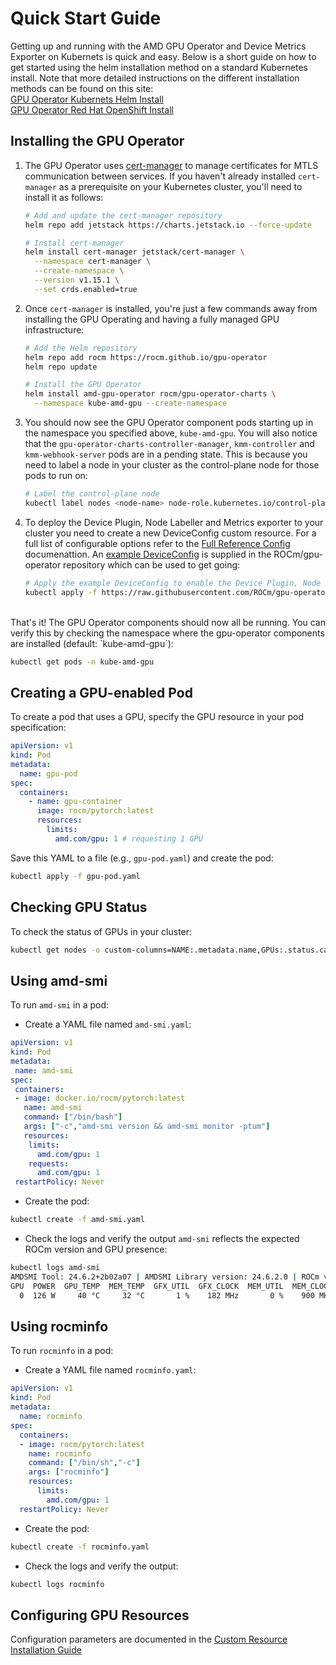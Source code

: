 # Quick Start Guide

Getting up and running with the AMD GPU Operator and Device Metrics Exporter on Kubernets is quick and easy. Below is a short guide on how to get started using the helm installation method on a standard Kubernetes install. Note that more detailed instructions on the different installation methods can be found on this site:
<br>[GPU Operator Kubernets Helm Install](../docs/installation/kubernetes-helm.md)
<br>[GPU Operator Red Hat OpenShift Install](../docs/installation/openshift-olm.md)

## Installing the GPU Operator

1. The GPU Operator uses [cert-manager](https://cert-manager.io/) to manage certificates for MTLS communication between services. If you haven't already installed `cert-manager` as a prerequisite on your Kubernetes cluster, you'll need to install it as follows:

    ```bash
    # Add and update the cert-manager repository
    helm repo add jetstack https://charts.jetstack.io --force-update

    # Install cert-manager
    helm install cert-manager jetstack/cert-manager \
      --namespace cert-manager \
      --create-namespace \
      --version v1.15.1 \
      --set crds.enabled=true
    ```

2. Once `cert-manager` is installed, you're just a few commands away from installing the GPU Operating and having a fully managed GPU infrastructure:

    ```bash
    # Add the Helm repository
    helm repo add rocm https://rocm.github.io/gpu-operator
    helm repo update

    # Install the GPU Operator
    helm install amd-gpu-operator rocm/gpu-operator-charts \
      --namespace kube-amd-gpu --create-namespace
    ```

3. You should now see the GPU Operator component pods starting up in the namespace you specified above, `kube-amd-gpu`. You will also notice that the `gpu-operator-charts-controller-manager`, `kmm-controller` and `kmm-webhook-server` pods are in a pending state. This is because you need to label a node in your cluster as the control-plane node for those pods to run on:

    ```bash
    # Label the control-plane node
    kubectl label nodes <node-name> node-role.kubernetes.io/control-plane=
    ```

4. To deploy the Device Plugin, Node Labeller and Metrics exporter to your cluster you need to create a new DeviceConfig custom resource. For a full list of configurable options refer to the [Full Reference Config](https://instinct.docs.amd.com/projects/gpu-operator/en/latest/fulldeviceconfig.html) documenattion. An [example DeviceConfig](https://github.com/ROCm/gpu-operator/blob/release-v1.1.0/example/deviceconfig_example.yaml) is supplied in the ROCm/gpu-operator repository which can be used to get going:

    ```bash
    # Apply the example DeviceConfig to enable the Device Plugin, Node Labeller and Metrics Exporter plugins
    kubectl apply -f https://raw.githubusercontent.com/ROCm/gpu-operator/refs/heads/release-v1.1.0/example/deviceconfig_example.yaml
    ```

</br>
That's it! The GPU Operator components should now all be running. You can verify this by checking the namespace where the gpu-operator components are installed (default: `kube-amd-gpu`):

```bash
kubectl get pods -n kube-amd-gpu
```

## Creating a GPU-enabled Pod

To create a pod that uses a GPU, specify the GPU resource in your pod specification:

```yaml
apiVersion: v1
kind: Pod
metadata:
  name: gpu-pod
spec:
  containers:
    - name: gpu-container
      image: rocm/pytorch:latest
      resources:
        limits:
          amd.com/gpu: 1 # requesting 1 GPU
```

Save this YAML to a file (e.g., `gpu-pod.yaml`) and create the pod:

```bash
kubectl apply -f gpu-pod.yaml
```

## Checking GPU Status

To check the status of GPUs in your cluster:

```bash
kubectl get nodes -o custom-columns=NAME:.metadata.name,GPUs:.status.capacity.'amd\.com/gpu'
```

## Using amd-smi

To run `amd-smi` in a pod:

- Create a YAML file named `amd-smi.yaml`:

```yaml
apiVersion: v1
kind: Pod
metadata:
 name: amd-smi
spec:
 containers:
 - image: docker.io/rocm/pytorch:latest
   name: amd-smi
   command: ["/bin/bash"]
   args: ["-c","amd-smi version && amd-smi monitor -ptum"]
   resources:
    limits:
      amd.com/gpu: 1
    requests:
      amd.com/gpu: 1
 restartPolicy: Never
```

- Create the pod:

```bash
kubectl create -f amd-smi.yaml
```

- Check the logs and verify the output `amd-smi` reflects the expected ROCm version and GPU presence:

```bash
kubectl logs amd-smi
AMDSMI Tool: 24.6.2+2b02a07 | AMDSMI Library version: 24.6.2.0 | ROCm version: 6.2.2
GPU  POWER  GPU_TEMP  MEM_TEMP  GFX_UTIL  GFX_CLOCK  MEM_UTIL  MEM_CLOCK
  0  126 W     40 °C     32 °C       1 %    182 MHz       0 %    900 MHz
```

## Using rocminfo

To run `rocminfo` in a pod:

- Create a YAML file named `rocminfo.yaml`:

```yaml
apiVersion: v1
kind: Pod
metadata:
  name: rocminfo
spec:
  containers:
  - image: rocm/pytorch:latest
    name: rocminfo
    command: ["/bin/sh","-c"]
    args: ["rocminfo"]
    resources:
      limits:
        amd.com/gpu: 1
  restartPolicy: Never
```

- Create the pod:

```bash
kubectl create -f rocminfo.yaml
```

- Check the logs and verify the output:

```bash
kubectl logs rocminfo
```

## Configuring GPU Resources

Configuration parameters are documented in the [Custom Resource Installation Guide](./drivers/installation)
